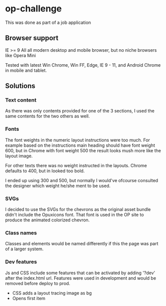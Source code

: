# op-challenge
This was done as part of a job application

## Browser support
IE >= 9
All all modern desktop and mobile browser, but no niche browsers like Opera Mini

Tested with latest Win Chrome, Win FF, Edge, IE 9 - 11, and Android Chrome in mobile and tablet.

## Solutions

### Text content
As there was only contents provided for one of the 3 sections, I used the same contents for the two others as well.

### Fonts
The font weights in the numeric layout instructions were too much. For example based on the instructions main heading should have font weight 600, but in Chrome with font weight 500 the result looks mush more like the layout image.

For other texts there was no weight instructed in the layouts. Chrome defaults to 400, but in looked too bold. 

I ended up using 300 and 500, but normally I would've ofcourse consulted the designer which weight he/she ment to be used.

### SVGs
I decided to use the SVGs for the chevrons as the original asset bundle didn't include the Opuxicons font. That font is used in the OP site to produce the animated colorized chevron. 

### Class names
Classes and elements would be named differently if this the page was part of a larger system.

### Dev features
Js and CSS include some features that can be activated by adding '?dev' after the index.html url. Features were used in development and would be removed before deploy to prod.
- CSS adds a layout tracing image as bg
- Opens first item